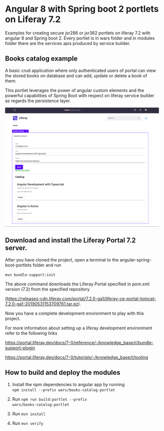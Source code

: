 # Angular 8 with Spring boot 2 portlets on Liferay 7.2
Examples for creating secure jsr286 or jsr362 portlets on liferay 7.2 with angular 8 and Spring boot 2.
Every portlet is in wars folder and in modules folder there are the services apis produced by service builder.

## Books catalog example
A basic crud application where only authenticated users of portal can view the stored books on database and can add, update or delete a book of them.

This portlet leverages the power of angular custom elements and the powerful capabilities of Spring Boot with respect on liferay service builder as regards the persistence layer.

<img src=screenshots/authorized.png />

## Download and install the Liferay Portal 7.2 server.
After you have cloned the project, open a terminal to the angular-spring-boot-portlets folder and run

<code>mvn bundle-support:init</code>

The above command downloads the Liferay Portal specified in pom.xml version (7.2) from the specified repository

(https://releases-cdn.liferay.com/portal/7.2.0-ga1/liferay-ce-portal-tomcat-7.2.0-ga1-20190531153709761.tar.gz). 

Now you have a complete development environment to  play with this project.  

For more information about setting up a liferay development environment refer to the following links

https://portal.liferay.dev/docs/7-0/reference/-/knowledge_base/r/bundle-support-plugin

https://portal.liferay.dev/docs/7-0/tutorials/-/knowledge_base/t/tooling

## How to build and deploy the modules
1) Install the npm dependencies to angular app by running <br/>
<code>npm install --prefix wars/books-catalog-portlet</code>

2) Run <code>npm run build:portlet --prefix wars/books-catalog-portlet</code>

3) Run <code>mvn install</code>

4) Run <code>mvn verify</code>
